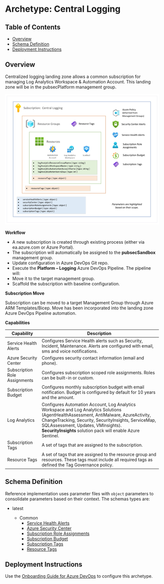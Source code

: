 # Archetype:  Central Logging

## Table of Contents

* [Overview](#overview)
* [Schema Definition](#schema-definition)
* [Deployment Instructions](#deployment-instructions)

## Overview

Centralized logging landing zone allows a common subscription for managing Log Analytics Workspace & Automation Account.  This landing zone will be in the pubsecPlatform management group.

![Archetype:  Central Logging](../media/architecture/archetype-logging.jpg)

**Workflow**

*	A new subscription is created through existing process (either via ea.azure.com or Azure Portal).
*	The subscription will automatically be assigned to the **pubsecSandbox** management group.
*	Update configuration in Azure DevOps Git repo.
*	Execute the **Platform – Logging** Azure DevOps Pipeline.  The pipeline will:
  * Move it to the target management group.
  *	Scaffold the subscription with baseline configuration.

**Subscription Move**

Subscription can be moved to a target Management Group through Azure ARM Templates/Bicep.  Move has been incorporated into the landing zone Azure DevOps Pipeline automation.

**Capabilities**

| Capability | Description |
| --- | --- |
| Service Health Alerts | Configures Service Health alerts such as Security, Incident, Maintenance.  Alerts are configured with email, sms and voice notifications. |
| Azure Security Center | Configures security contact information (email and phone). |
| Subscription Role Assignments | Configures subscription scoped role assignments.  Roles can be built-in or custom. |
| Subscription Budget | Configures monthly subscription budget with email notification. Budget is configured by default for 10 years and the amount. |
| Log Analytics | Configures Automation Account, Log Analytics Workspace and Log Analytics Solutions (AgentHealthAssessment, AntiMalware, AzureActivity, ChangeTracking, Security, SecurityInsights, ServiceMap, SQLAssessment, Updates, VMInsights).  **SecurityInsights** solution pack will enable Azure Sentinel.  |
| Subscription Tags | A set of tags that are assigned to the subscription. |
| Resource Tags | A set of tags that are assigned to the resource group and resources.  These tags must include all required tags as defined the Tag Governance policy. |

## Schema Definition

Reference implementation uses parameter files with `object` parameters to consolidate parameters based on their context.  The schemas types are:

* latest

  * Common
    * [Service Health Alerts](../../schemas/latest/landingzones/types/serviceHealthAlerts.json)
    * [Azure Security Center](../../schemas/latest/landingzones/types/securityCenter.json)
    * [Subscription Role Assignments](../../schemas/latest/landingzones/types/subscriptionRoleAssignments.json)
    * [Subscription Budget](../../schemas/latest/landingzones/types/subscriptionBudget.json)
    * [Subscription Tags](../../schemas/latest/landingzones/types/subscriptionTags.json)
    * [Resource Tags](../../schemas/latest/landingzones/types/resourceTags.json)


## Deployment Instructions

Use the [Onboarding Guide for Azure DevOps](../onboarding/ado.md) to configure this archetype.